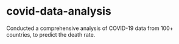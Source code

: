 # covid-data-analysis
Conducted a comprehensive analysis of COVID-19 data from 100+ countries, to predict the death rate. 
